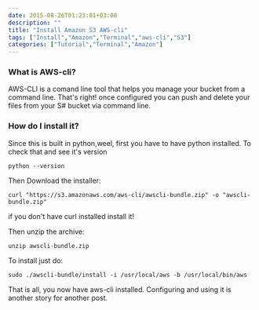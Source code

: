 ```yaml
---
date: 2015-08-26T01:23:01+03:00
description: ""
title: "Install Amazon S3 AWS-cli"
tags: ["Install","Amazon","Terminal","aws-cli","S3"]
categories: ["Tutorial","Terminal","Amazon"]
---
```

### What is AWS-cli?

AWS-CLI is a comand line tool that helps you manage your bucket from a command line. That's right! once configured you can push and delete your files from your S# bucket via command line.

### How do I install it?

Since this is built in python,weel, first you have to have python installed. To check that and see it's version

```
python --version
```

Then Download the installer:
```
curl "https://s3.amazonaws.com/aws-cli/awscli-bundle.zip" -o "awscli-bundle.zip"
```
if you don't have curl installed install it!

Then unzip the archive: 
```
unzip awscli-bundle.zip
```

To install just do:
```
sudo ./awscli-bundle/install -i /usr/local/aws -b /usr/local/bin/aws
```

That is all, you now have aws-cli installed. Configuring and using it is another story for another post.
